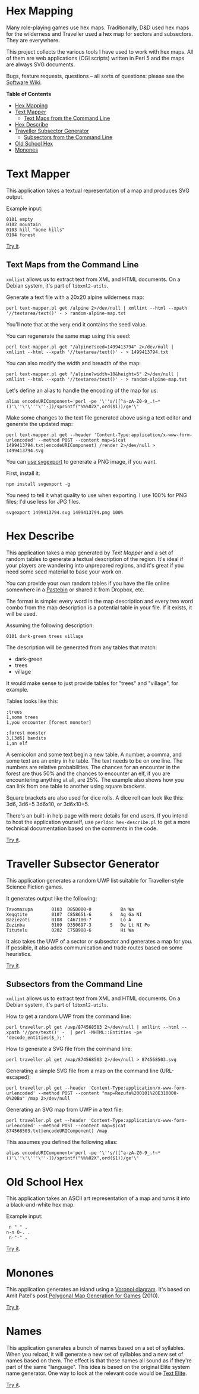 # Hex Mapping

Many role-playing games use hex maps. Traditionally, D&D used hex maps
for the wilderness and Traveller used a hex map for sectors and
subsectors. They are everywhere.

This project collects the various tools I have used to work with hex
maps. All of them are web applications (CGI scripts) written in Perl 5
and the maps are always SVG documents.

Bugs, feature requests, questions – all sorts of questions: please
see the [Software Wiki](https://alexschroeder.ch/software/Hex_Mapping).

<!-- markdown-toc start - Don't edit this section. Run M-x markdown-toc-refresh-toc -->
**Table of Contents**

- [Hex Mapping](#hex-mapping)
- [Text Mapper](#text-mapper)
    - [Text Maps from the Command Line](#text-maps-from-the-command-line)
- [Hex Describe](#hex-describe)
- [Traveller Subsector Generator](#traveller-subsector-generator)
    - [Subsectors from the Command Line](#subsectors-from-the-command-line)
- [Old School Hex](#old-school-hex)
- [Monones](#monones)

<!-- markdown-toc end -->

# Text Mapper

This application takes a textual representation of a map and produces
SVG output.

Example input:

    0101 empty
    0102 mountain
    0103 hill "bone hills"
    0104 forest

[Try it](https://campaignwiki.org/text-mapper).

## Text Maps from the Command Line

`xmllint` allows us to extract text from XML and HTML documents. On a
Debian system, it's part of `libxml2-utils`.

Generate a text file with a 20x20 alpine wilderness map:

`perl text-mapper.pl get /alpine 2>/dev/null | xmllint --html --xpath '//textarea/text()' - > random-alpine-map.txt`

You'll note that at the very end it contains the seed value.

You can regenerate the same map using this seed:

`perl text-mapper.pl get "/alpine?seed=1499413794" 2>/dev/null | xmllint --html --xpath '//textarea/text()' - > 1499413794.txt`

You can also modify the width and breadth of the map:

`perl text-mapper.pl get "/alpine?width=10&height=5" 2>/dev/null | xmllint --html --xpath '//textarea/text()' - > random-alpine-map.txt`

Let's define an alias to handle the encoding of the map for us:

`alias encodeURIComponent='perl -pe '\''s/([^a-zA-Z0-9_.!~*()'\''\'\'''\''-])/sprintf("%%%02X",ord($1))/ge'\'`

Make some changes to the text file generated above using a text editor
and generate the updated map:

`perl text-mapper.pl get --header 'Content-Type:application/x-www-form-urlencoded' --method POST --content map=$(cat 1499413794.txt|encodeURIComponent) /render 2>/dev/null > 1499413794.svg`

You
can
[use svgexport](https://mijingo.com/blog/exporting-svg-from-the-command-line-with-svgexport) to
generate a PNG image, if you want.

First, install it:

`npm install svgexport -g`

You need to tell it what quality to use when exporting. I use 100% for
PNG files; I'd use less for JPG files.

`svgexport 1499413794.svg 1499413794.png 100%`

# Hex Describe

This application takes a map generated by *Text Mapper* and a set of
random tables to generate a textual description of the region. It's
ideal if your players are wandering into unprepared regions, and it's
great if you need some seed material to base your work on.

You can provide your own random tables if you have the file online
somewhere in a [Pastebin](https://en.wikipedia.org/wiki/Pastebin) or
shared it from Dropbox, etc.

The format is simple: every word in the map description and every two
word combo from the map description is a potential table in your file.
If it exists, it will be used.

Assuming the following description:

```
0101 dark-green trees village
```

The description will be generated from any tables that match:

* dark-green
* trees
* village

It would make sense to just provide tables for "trees" and "village",
for example.

Tables looks like this:

```
;trees
1,some trees
1,you encounter [forest monster]

;forest monster
3,[3d6] bandits
1,an elf
```

A semicolon and some text begin a new table. A number, a comma, and
some text are an entry in he table. The text needs to be on one line.
The numbers are relative probabilities. The chances for an encounter
in the forest are thus 50% and the chances to encounter an elf, if you
are encountering anything at all, are 25%. The example also shows how
you can link from one table to another using square brackets.

Square brackets are also used for dice rolls. A dice roll can look
like this: 3d6, 3d6+5 3d6x10, or 3d6x10+5.

There's an built-in help page with more details for end users. If you
intend to host the application yourself, use `perldoc hex-describe.pl`
to get a more technical documentation based on the comments in the
code.

[Try it](https://campaignwiki.org/hex-describe).

# Traveller Subsector Generator

This application generates a random UWP list suitable for
Traveller-style Science Fiction games.

It generates output like the following:

    Tavomazupa       0103  D85D000-0           Ba Wa
    Xeqqtite         0107  C858651-6       S   Ag Ga NI
    Baziezoti        0108  C467100-7           Lo A
    Zuzinba          0109  D350697-3       S   De Lt NI Po
    Titutelu         0202  C75B988-6           Hi Wa

It also takes the UWP of a sector or subsector and generates a map for
you. If possible, it also adds communication and trade routes based on
some heuristics.

[Try it](https://campaignwiki.org/traveller).

## Subsectors from the Command Line

`xmllint` allows us to extract text from XML and HTML documents. On a
Debian system, it's part of `libxml2-utils`.

How to get a random UWP from the command line:

`perl traveller.pl get /uwp/874568503 2>/dev/null | xmllint --html --xpath '//pre/text()' -  | perl -MHTML::Entities -pe 'decode_entities($_);'`

How to generate a SVG file from the command line:

`perl traveller.pl get /map/874568503 2>/dev/null > 874568503.svg`

Generating a simple SVG file from a map on the command line (URL-escaped):

`perl traveller.pl get --header 'Content-Type:application/x-www-form-urlencoded' --method POST --content "map=Rezufa%200101%20E310000-0%20Ba" /map 2>/dev/null`

Generating an SVG map from UWP in a text file:

`perl traveller.pl get --header 'Content-Type:application/x-www-form-urlencoded' --method POST --content map=$(cat 874568503.txt|encodeURIComponent) /map`

This assumes you defined the following alias:

`alias encodeURIComponent='perl -pe '\''s/([^a-zA-Z0-9_.!~*()'\''\'\'''\''-])/sprintf("%%%02X",ord($1))/ge'\'`

# Old School Hex

This application takes an ASCII art representation of a map and turns
it into a black-and-white hex map.

Example input:

     n " " .
    n-n O-. .
     n-"-" .

[Try it](https://alexschroeder.ch/old-school-hex).

# Monones

This application generates an island using a
[Voronoi diagram](https://en.wikipedia.org/wiki/Voronoi_diagram). It's
based on Amit Patel's post
[Polygonal Map Generation for Games](http://www-cs-students.stanford.edu/~amitp/game-programming/polygon-map-generation/)
(2010).

[Try it](https://campaignwiki.org/monones).

# Names

This application generates a bunch of names based on a set of
syllables. When you reload, it will generate a new set of syllables
and a new set of names based on them. The effect is that these names
all sound as if they're part of the same "language". This idea is
based on the original Elite system name generator. One way to look at
the relevant code would be
[Text Elite](http://www.iancgbell.clara.net/elite/text/index.htm).

[Try it](https://campaignwiki.org/names).
